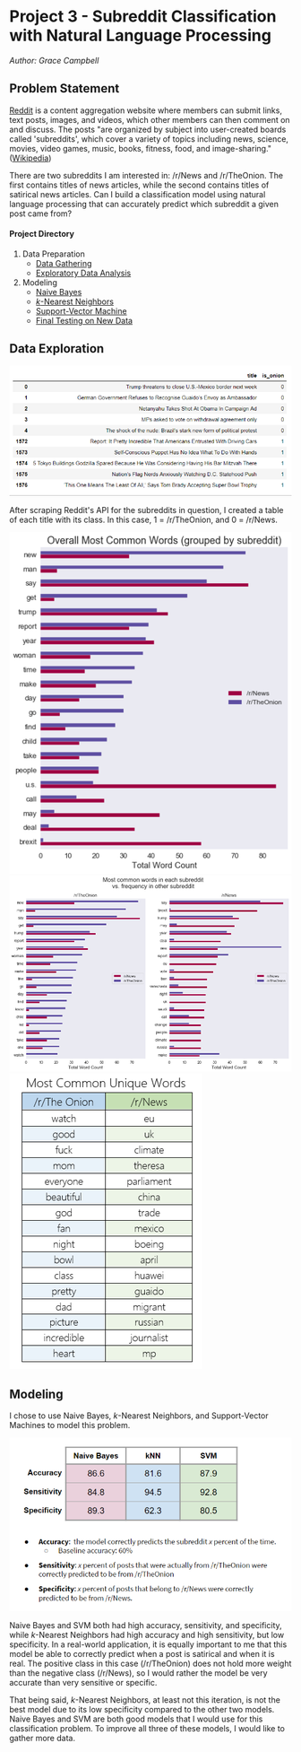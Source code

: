 # Project 3 - Subreddit Classification with Natural Language Processing

*Author: Grace Campbell*


## Problem Statement

[Reddit](https://reddit.com) is a content aggregation website where members can submit links, text posts, images, and videos, which other members can then comment on and discuss. The posts "are organized by subject into user-created boards called 'subreddits', which cover a variety of topics including news, science, movies, video games, music, books, fitness, food, and image-sharing." ([Wikipedia](https://en.wikipedia.org/wiki/Reddit))

There are two subreddits I am interested in: /r/News and /r/TheOnion. The first contains titles of news articles, while the second contains titles of satirical news articles. Can I build a classification model using natural language processing that can accurately predict which subreddit a given post came from?

#### Project Directory
1. Data Preparation 
    - [Data Gathering](http://localhost:8889/notebooks/projects/project_3/data-gathering.ipynb)
    - [Exploratory Data Analysis](http://localhost:8889/notebooks/projects/project_3/exploratory-data-analysis.ipynb)
2. Modeling
    - [Naive Bayes](http://localhost:8889/notebooks/projects/project_3/modeling-naive-bayes.ipynb)
    - [$k$-Nearest Neighbors](http://localhost:8889/notebooks/projects/project_3/modeling-knn.ipynb)
    - [Support-Vector Machine](http://localhost:8889/notebooks/projects/project_3/modeling-svm.ipynb)
    - [Final Testing on New Data](http://localhost:8889/notebooks/projects/project_3/final-models-testing.ipynb)
    
    
## Data Exploration

![image](https://github.com/GraceCampbell/Fake-News-Classification-NLP/blob/master/materials/data.PNG)

After scraping Reddit's API for the subreddits in question, I created a table of each title with its class. 
In this case, 1 = /r/TheOnion, and  0 = /r/News.

![image](https://github.com/GraceCampbell/Fake-News-Classification-NLP/blob/master/materials/fig1.png)
![image](https://github.com/GraceCampbell/Fake-News-Classification-NLP/blob/master/materials/fig2.png)
![image](https://github.com/GraceCampbell/Fake-News-Classification-NLP/blob/master/materials/table.PNG)

## Modeling

I chose to use Naive Bayes, $k$-Nearest Neighbors, and Support-Vector Machines to model this problem.

![image](https://github.com/GraceCampbell/Fake-News-Classification-NLP/blob/master/materials/metrics.PNG)

Naive Bayes and SVM both had high accuracy, sensitivity, and specificity, while $k$-Nearest Neighbors had high accuracy and high sensitivity, but low specificity. In a real-world application, it is equally important to me that this model be able to correctly predict when a post is satirical and when it is real. The positive class in this case (/r/TheOnion) does not hold more weight than the negative class (/r/News), so I would rather the model be very accurate than very sensitive or specific.

That being said, $k$-Nearest Neighbors, at least not this iteration, is not the best model due to its low specificity compared to the other two models. Naive Bayes and SVM are both good models that I would use for this classification problem. To improve all three of these models, I would like to gather more data.
